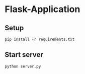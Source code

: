 # Flask-Application

## Setup
```
pip install -r requirements.txt
```

## Start server
```
python server.py
```
